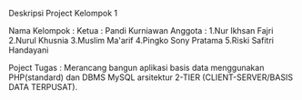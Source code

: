 Deskripsi Project Kelompok 1

Nama Kelompok :
Ketua : Pandi Kurniawan
Anggota : 1.Nur Ikhsan Fajri
          2.Nurul Khusnia
          3.Muslim Ma'arif
          4.Pingko Sony Pratama
          5.Riski Safitri Handayani

Poject Tugas : Merancang bangun aplikasi basis data menggunakan PHP(standard) dan DBMS MySQL arsitektur 2-TIER (CLIENT-SERVER/BASIS DATA TERPUSAT).


